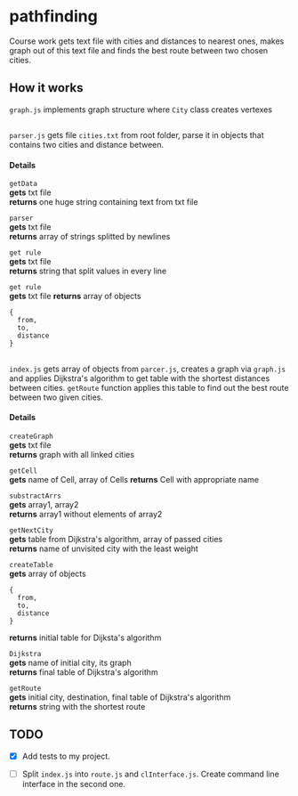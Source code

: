 # pathfinding
Course work gets text file with cities and distances to nearest ones, makes graph out of this text file and finds the best route between two chosen cities. 

## How it works
`graph.js` implements graph structure where `City` class creates vertexes
##
`parser.js`  gets file `cities.txt` from root folder, parse it in objects that contains two cities and distance between.
#### Details
`getData`  
**gets** txt file  
**returns** one huge string containing text from txt file  

`parser`  
**gets** txt file  
**returns** array of strings splitted by newlines  

`get rule`  
**gets** txt file  
**returns** string that split values in every line  

`get rule`  
**gets** txt file
**returns** array of objects
```
{
  from,
  to,
  distance
}
```
##
`index.js` gets array of objects from `parcer.js`, creates a graph via `graph.js` and applies Dijkstra's algorithm to get table with the shortest distances between cities. `getRoute` function applies this table to find out the best route between two given cities.
#### Details  
`createGraph`  
**gets** txt file  
**returns** graph with all linked cities  

`getCell`  
**gets** name of Cell, array of Cells
**returns** Cell with appropriate name

`substractArrs`  
**gets** array1, array2  
**returns** array1 without elements of array2  

`getNextCity`  
**gets** table from Dijkstra's algorithm, array of passed cities  
**returns** name of unvisited city with the least weight  

`createTable`  
**gets** array of objects
```
{
  from,
  to,
  distance
}
```
**returns** initial table for Dijksta's algorithm  

`Dijkstra`  
**gets** name of initial city, its graph  
**returns** final table of Dijkstra's algorithm  

`getRoute`  
**gets** initial city, destination, final table of Dijkstra's algorithm  
**returns** string with the shortest route  

## TODO
 - [x] Add tests to my project.
 - [ ] Split `index.js` into `route.js` and `clInterface.js`. Create command line interface in the second one.
 

